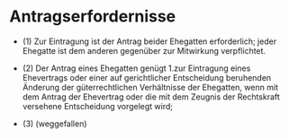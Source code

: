 # Antragserfordernisse

- (1) Zur Eintragung ist der Antrag beider Ehegatten erforderlich; jeder Ehegatte ist dem anderen gegenüber zur Mitwirkung verpflichtet.

- (2) Der Antrag eines Ehegatten genügt 1.zur Eintragung eines Ehevertrags oder einer auf gerichtlicher Entscheidung beruhenden Änderung der güterrechtlichen Verhältnisse der Ehegatten, wenn mit dem Antrag der Ehevertrag oder die mit dem Zeugnis der Rechtskraft versehene Entscheidung vorgelegt wird;

- (3) (weggefallen)

